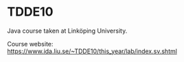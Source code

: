 # TDDE10

Java course taken at Linköping University. 

Course website: https://www.ida.liu.se/~TDDE10/this_year/lab/index.sv.shtml
